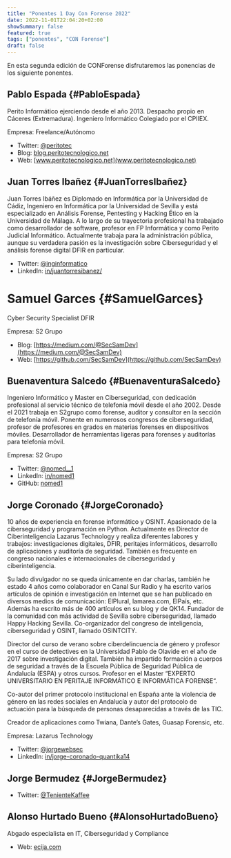 ```yaml
---
title: "Ponentes 1 Day Con Forense 2022"
date: 2022-11-01T22:04:20+02:00
showSummary: false
featured: true
tags: ["ponentes", "CON Forense"]
draft: false
---
```


En esta segunda edición de CONForense disfrutaremos las ponencias de los siguiente ponentes.


## Pablo Espada {#PabloEspada}

Perito Informático ejerciendo desde el año 2013. Despacho propio en Cáceres (Extremadura). Ingeniero Informático Colegiado por el CPIIEX.

Empresa: Freelance/Autónomo

* Twitter: [@peritotec](https://twitter.com/peritotec)
* Blog: [blog.peritotecnologico.net](blog.peritotecnologico.net)
* Web: [www.peritotecnologico.net](www.peritotecnologico.net)

## Juan Torres Ibañez {#JuanTorresIbañez}

Juan Torres Ibáñez es Diplomado en Informática por la Universidad de Cádiz, Ingeniero en Informática por la Universidad de Sevilla y está especializado en Análisis Forense, Pentesting y Hacking Ético en la Universidad de Málaga. A lo largo de su trayectoria profesional ha trabajado como desarrollador de software, profesor en FP Informática y como Perito Judicial Informático. Actualmente trabaja para la administración pública, aunque su verdadera pasión es la investigación sobre Ciberseguridad y el análisis forense digital DFIR en particular.

* Twitter: [@inginformatico](https://twitter.com/inginformatico)
* LinkedIn: [in/juantorresibanez/](https://www.linkedin.com/in/juantorresibanez/)

# Samuel Garces {#SamuelGarces}

Cyber Security Specialist DFIR

Empresa: S2 Grupo

* Blog: [https://medium.com/@SecSamDev](https://medium.com/@SecSamDev)
* Web: [https://github.com/SecSamDev](https://github.com/SecSamDev)

## Buenaventura Salcedo {#BuenaventuraSalcedo}

Ingeniero Informático y Master en Ciberseguridad, con dedicación profesional al servicio técnico de telefonía móvil desde el año 2002. Desde el 2021 trabaja en S2grupo como forense, auditor y consultor en la sección de telefonía móvil. Ponente en numerosos congresos de ciberseguridad, profesor de profesores en grados en materias forenses en dispositivos móviles. Desarrollador de herramientas ligeras para forenses y auditorías para telefonía móvil.

Empresa: S2 Grupo

* Twitter: [@nomed__1](https://twitter.com/nomed__1)
* LinkedIn: [in/nomed1](https://www.linkedin.com/in/nomed1)
* GitHub: [nomed1](https://github.com/nomed1)

## Jorge Coronado {#JorgeCoronado}

10 años de experiencia en forense informático y OSINT. Apasionado de la ciberseguridad y programación en Python. Actualmente es Director de Ciberinteligencia Lazarus Technology y realiza diferentes labores y trabajos: investigaciones digitales, DFIR, peritajes informáticos, desarrollo de aplicaciones y auditoría de seguridad.  También es frecuente en congreso nacionales e internacionales de ciberseguridad y ciberinteligencia.

Su lado divulgador no se queda únicamente en dar charlas, también he estado 4 años como colaborador en Canal Sur Radio y ha escrito varios artículos de opinión e investigación en Internet que se han publicado en diversos medios de comunicación: ElPlural, lamarea.com, ElPaís, etc.  Además ha escrito más de 400 artículos en su blog y de QK14. Fundador de la comunidad con más actividad de Sevilla sobre ciberseguridad, llamado Happy Hacking Sevilla. Co-organizador del congreso de inteligencia, ciberseguridad y OSINT, llamado OSINTCITY.

Director del curso de verano sobre ciberdelincuencia de género y profesor en el curso de detectives  en la Universidad Pablo de Olavide en el año de 2017 sobre investigación digital. También ha impartido formación a cuerpos de seguridad a través de la Escuela Pública de Seguridad Pública de Andalucía (ESPA) y otros cursos. Profesor en el Master “EXPERTO UNIVERSITARIO EN PERITAJE INFORMÁTICO E INFORMÁTICA FORENSE“.

Co-autor del primer protocolo institucional en España ante la violencia de género en las redes sociales en Andalucía y autor del protocolo de actuación para la búsqueda de personas desaparecidas a través de las TIC.

Creador de aplicaciones como Twiana, Dante’s Gates, Guasap Forensic, etc.

Empresa: Lazarus Technology

* Twitter: [@jorgewebsec](https://twitter.com/jorgewebsec)
* LinkedIn: [in/jorge-coronado-quantika14](https://www.linkedin.com/in/jorge-coronado-quantika14)

## Jorge Bermudez {#JorgeBermudez}

* Twitter: [@TenienteKaffee](https://twitter.com/TenienteKaffee)

## Alonso Hurtado Bueno {#AlonsoHurtadoBueno}

Abgado especialista en IT, Ciberseguridad y Compliance

* Web: [ecija.com](https://ecija.com/abogados/alonso-hurtado/)
